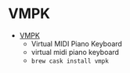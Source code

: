 # VMPK
- [VMPK](https://vmpk.sourceforge.io/)
  -  Virtual MIDI Piano Keyboard
  - virtual midi piano keyboard
  - `brew cask install vmpk`
